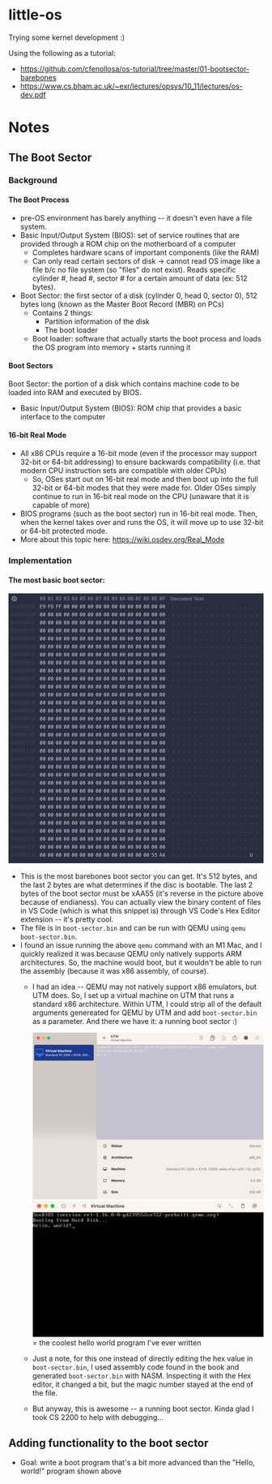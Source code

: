 # little-os

Trying some kernel development :)

Using the following as a tutorial:
- https://github.com/cfenollosa/os-tutorial/tree/master/01-bootsector-barebones
- https://www.cs.bham.ac.uk/~exr/lectures/opsys/10_11/lectures/os-dev.pdf

# Notes

## The Boot Sector

### Background

#### The Boot Process

- pre-OS environment has barely anything -- it doesn't even have a file system.
- Basic Input/Output System (BIOS): set of service routines that are provided through a ROM chip on the motherboard of a computer
  - Completes hardware scans of important components (like the RAM)
  - Can only read certain sectors of disk -> cannot read OS image like a file b/c no file system (so "files" do not exist). Reads specific cylinder #, head #, sector # for a certain amount of data (ex: 512 bytes).
- Boot Sector: the first sector of a disk (cylinder 0, head 0, sector 0), 512 bytes long (known as the Master Boot Record (MBR) on PCs)
  - Contains 2 things:
    - Partition information of the disk
    - The boot loader
  - Boot loader: software that actually starts the boot process and loads the OS program into memory + starts running it

#### Boot Sectors

Boot Sector: the portion of a disk which contains machine code to be loaded into RAM and executed by BIOS.
- Basic Input/Output System (BIOS): ROM chip that provides a basic interface to the computer

#### 16-bit Real Mode

- All x86 CPUs require a 16-bit mode (even if the processor may support 32-bit or 64-bit addressing) to ensure backwards compatibility (i.e. that modern CPU instruction sets are compatible with older CPUs)
  - So, OSes start out on 16-bit real mode and then boot up into the full 32-bit or 64-bit modes that they were made for. Older OSes simply continue to run in 16-bit real mode on the CPU (unaware that it is capable of more)
- BIOS programs (such as the boot sector) run in 16-bit real mode. Then, when the kernel takes over and runs the OS, it will move up to use 32-bit or 64-bit protected mode.
- More about this topic here: https://wiki.osdev.org/Real_Mode


### Implementation

#### The most basic boot sector:
![image](media/basic-boot-sector.png)

- This is the most barebones boot sector you can get. It's 512 bytes, and the last 2 bytes are what determines if the disc is bootable. The last 2 bytes of the boot sector must be xAA55 (it's reverse in the picture above because of endianess). You can actually view the binary content of files in VS Code (which is what this snippet is) through VS Code's Hex Editor extension -- it's pretty cool.
- The file is in `boot-sector.bin` and can be run with QEMU using `qemu boot-sector.bin`.
- I found an issue running the above `qemu` command with an M1 Mac, and I quickly realized it was because QEMU only natively supports ARM architectures. So, the machine would boot, but it wouldn't be able to run the assembly (because it was x86 assembly, of course).
  - I had an idea -- QEMU may not natively support x86 emulators, but UTM does. So, I set up a virtual machine on UTM that runs a standard x86 architecture. Within UTM, I could strip all of the default arguments genereated for QEMU by UTM and add `boot-sector.bin` as a parameter. And there we have it: a running boot sector :)

    ![image](media/vm-working.png)
    ![image](media/boot-sector-running.png)
      = the coolest hello world program I've ever written

  - Just a note, for this one instead of directly editing the hex value in `boot-sector.bin`, I used assembly code found in the book and generated `boot-sector.bin` with NASM. Inspecting it with the Hex editor, it changed a bit, but the magic number stayed at the end of the file.
  - But anyway, this is awesome -- a running boot sector. Kinda glad I took CS 2200 to help with debugging...

## Adding functionality to the boot sector

- Goal: write a boot program that's a bit more advanced than the "Hello, world!" program shown above
